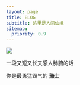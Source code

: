 ```yaml
---
layout: page
title: BLOG
subtitle: 这里是人间仙境
sitemap:
  priority: 0.9
---
```


<img src="{{ '/assets/img/pudhina.jpg' | prepend: site.baseurl }}" id="about-img">

<div id="describe-text">
	<p>一段又短又长又感人肺腑的话</p>
	<p>你是最勇猛霸气的 <strong> <a href="https://github.com/knhash/Pudhina">骑士</a> </strong></p>
</div>